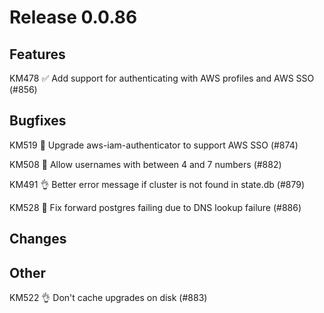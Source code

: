 # Release 0.0.86

## Features

KM478 ✅ Add support for authenticating with AWS profiles and AWS SSO (#856)

## Bugfixes

KM519 🐛 Upgrade aws-iam-authenticator to support AWS SSO (#874)

KM508 🐛 Allow usernames with between 4 and 7 numbers (#882)

KM491 👌 Better error message if cluster is not found in state.db (#879)

KM528 🐛 Fix forward postgres failing due to DNS lookup failure (#886)

## Changes

## Other

KM522 👌 Don't cache upgrades on disk (#883)
